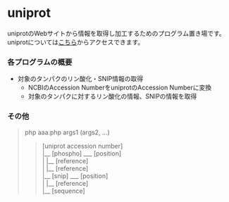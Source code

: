 uniprot
======================
uniprotのWebサイトから情報を取得し加工するためのプログラム置き場です。  
uniprotについては[こちら](http://www.uniprot.org/)からアクセスできます。
 
### 各プログラムの概要 ###
+ 対象のタンパクのリン酸化・SNIP情報の取得
  - NCBIのAccession NumberをuniprotのAccession Numberに変換
  - 対象のタンパクに対するリン酸化の情報、SNIPの情報を取得

 
### その他 ###
> php aaa.php args1 (args2, ...)
>
> > [uniprot accession number]  
> > |__ [phospho]  ___ [position]  
> > |                      |__ [reference]  
> > |                      |__ [reference]  
> > |__ [snip]     ___ [position]  
> > |                      |__ [reference]  
> > |__ [sequence]
 
